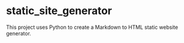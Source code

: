 # static_site_generator

This project uses Python to create a Markdown to HTML static website generator.
